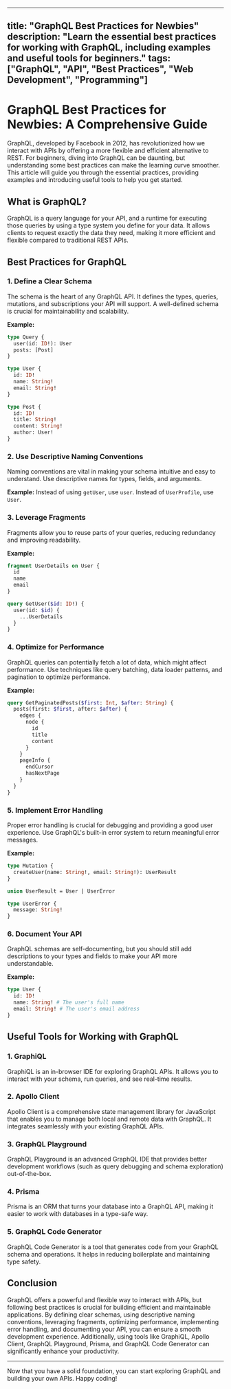 
---
title: "GraphQL Best Practices for Newbies"
description: "Learn the essential best practices for working with GraphQL, including examples and useful tools for beginners."
tags: ["GraphQL", "API", "Best Practices", "Web Development", "Programming"]
---

# GraphQL Best Practices for Newbies: A Comprehensive Guide

GraphQL, developed by Facebook in 2012, has revolutionized how we interact with APIs by offering a more flexible and efficient alternative to REST. For beginners, diving into GraphQL can be daunting, but understanding some best practices can make the learning curve smoother. This article will guide you through the essential practices, providing examples and introducing useful tools to help you get started.

## What is GraphQL?

GraphQL is a query language for your API, and a runtime for executing those queries by using a type system you define for your data. It allows clients to request exactly the data they need, making it more efficient and flexible compared to traditional REST APIs.

## Best Practices for GraphQL

### 1. **Define a Clear Schema**

The schema is the heart of any GraphQL API. It defines the types, queries, mutations, and subscriptions your API will support. A well-defined schema is crucial for maintainability and scalability.

**Example:**
```graphql
type Query {
  user(id: ID!): User
  posts: [Post]
}

type User {
  id: ID!
  name: String!
  email: String!
}

type Post {
  id: ID!
  title: String!
  content: String!
  author: User!
}
```

### 2. **Use Descriptive Naming Conventions**

Naming conventions are vital in making your schema intuitive and easy to understand. Use descriptive names for types, fields, and arguments.

**Example:**
Instead of using `getUser`, use `user`. Instead of `UserProfile`, use `User`.

### 3. **Leverage Fragments**

Fragments allow you to reuse parts of your queries, reducing redundancy and improving readability.

**Example:**
```graphql
fragment UserDetails on User {
  id
  name
  email
}

query GetUser($id: ID!) {
  user(id: $id) {
    ...UserDetails
  }
}
```

### 4. **Optimize for Performance**

GraphQL queries can potentially fetch a lot of data, which might affect performance. Use techniques like query batching, data loader patterns, and pagination to optimize performance.

**Example:**
```graphql
query GetPaginatedPosts($first: Int, $after: String) {
  posts(first: $first, after: $after) {
    edges {
      node {
        id
        title
        content
      }
    }
    pageInfo {
      endCursor
      hasNextPage
    }
  }
}
```

### 5. **Implement Error Handling**

Proper error handling is crucial for debugging and providing a good user experience. Use GraphQL's built-in error system to return meaningful error messages.

**Example:**
```graphql
type Mutation {
  createUser(name: String!, email: String!): UserResult
}

union UserResult = User | UserError

type UserError {
  message: String!
}
```

### 6. **Document Your API**

GraphQL schemas are self-documenting, but you should still add descriptions to your types and fields to make your API more understandable.

**Example:**
```graphql
type User {
  id: ID!
  name: String! # The user's full name
  email: String! # The user's email address
}
```

## Useful Tools for Working with GraphQL

### 1. **GraphiQL**

GraphiQL is an in-browser IDE for exploring GraphQL APIs. It allows you to interact with your schema, run queries, and see real-time results.

### 2. **Apollo Client**

Apollo Client is a comprehensive state management library for JavaScript that enables you to manage both local and remote data with GraphQL. It integrates seamlessly with your existing GraphQL APIs.

### 3. **GraphQL Playground**

GraphQL Playground is an advanced GraphQL IDE that provides better development workflows (such as query debugging and schema exploration) out-of-the-box.

### 4. **Prisma**

Prisma is an ORM that turns your database into a GraphQL API, making it easier to work with databases in a type-safe way.

### 5. **GraphQL Code Generator**

GraphQL Code Generator is a tool that generates code from your GraphQL schema and operations. It helps in reducing boilerplate and maintaining type safety.

## Conclusion

GraphQL offers a powerful and flexible way to interact with APIs, but following best practices is crucial for building efficient and maintainable applications. By defining clear schemas, using descriptive naming conventions, leveraging fragments, optimizing performance, implementing error handling, and documenting your API, you can ensure a smooth development experience. Additionally, using tools like GraphiQL, Apollo Client, GraphQL Playground, Prisma, and GraphQL Code Generator can significantly enhance your productivity.

---

Now that you have a solid foundation, you can start exploring GraphQL and building your own APIs. Happy coding!
